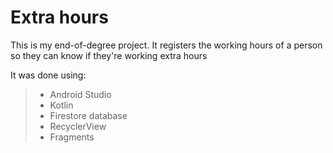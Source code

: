 # Extra hours
This is my end-of-degree project. It registers the working hours of a person so they can know if they're working extra hours

It was done using:

>- Android Studio
>- Kotlin 
>- Firestore database
>- RecyclerView
>- Fragments
